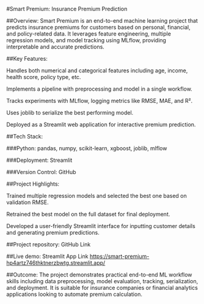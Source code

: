 #Smart Premium: Insurance Premium Prediction

##Overview:
Smart Premium is an end-to-end machine learning project that predicts insurance premiums for customers based on personal, financial, and policy-related data. It leverages feature engineering, multiple regression models, and model tracking using MLflow, providing interpretable and accurate predictions.

##Key Features:

Handles both numerical and categorical features including age, income, health score, policy type, etc.

Implements a pipeline with preprocessing and model in a single workflow.

Tracks experiments with MLflow, logging metrics like RMSE, MAE, and R².

Uses joblib to serialize the best performing model.

Deployed as a Streamlit web application for interactive premium prediction.

##Tech Stack:

###Python: pandas, numpy, scikit-learn, xgboost, joblib, mlflow

###Deployment: Streamlit

###Version Control: GitHub

##Project Highlights:

Trained multiple regression models and selected the best one based on validation RMSE.

Retrained the best model on the full dataset for final deployment.

Developed a user-friendly Streamlit interface for inputting customer details and generating premium predictions.

##Project repository: GitHub Link

##Live demo: Streamlit App Link
 https://smart-premium-hp4artz746thktnerzbwtg.streamlit.app/

##Outcome:
The project demonstrates practical end-to-end ML workflow skills including data preprocessing, model evaluation, tracking, serialization, and deployment. It is suitable for insurance companies or financial analytics applications looking to automate premium calculation.